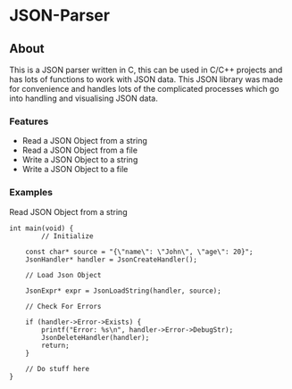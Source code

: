 
# JSON-Parser

## About
This is a JSON parser written in C, this can be used in C/C++ projects and has lots of functions to work with JSON data. This JSON library was made for convenience and handles lots of the complicated processes which go into handling and visualising JSON data. 

### Features
- Read a JSON Object from a string
- Read a JSON Object from a file
- Write a JSON Object to a string
- Write a JSON Object to a file

### Examples

Read JSON Object from a string

```
int main(void) {
    	// Initialize

	const char* source = "{\"name\": \"John\", \"age\": 20}";
	JsonHandler* handler = JsonCreateHandler();

	// Load Json Object

	JsonExpr* expr = JsonLoadString(handler, source);

	// Check For Errors

	if (handler->Error->Exists) {
		printf("Error: %s\n", handler->Error->DebugStr);
		JsonDeleteHandler(handler);
		return;
	}
  
  	// Do stuff here
}
```
